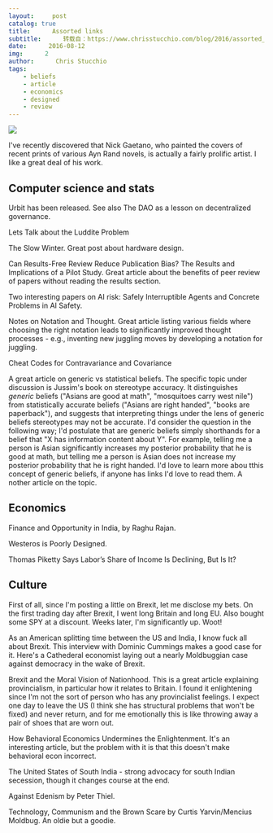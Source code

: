 ```yaml
---
layout:     post
catalog: true
title:      Assorted links
subtitle:      转载自：https://www.chrisstucchio.com/blog/2016/assorted_links_aug_09_2016.html?utm_medium=rss&utm_source=rss&utm_campaign=rss
date:      2016-08-12
img:      2
author:      Chris Stucchio
tags:
    - beliefs
    - article
    - economics
    - designed
    - review
---
```





![](http://nickgaetano.com/Illustration/Painting/fullsize/LEMON_LIME_fs.jpg)


I've recently discovered that Nick Gaetano, who painted the covers of recent prints of various Ayn Rand novels, is actually a fairly prolific artist. I like a great deal of his work.

## Computer science and stats

Urbit has been released. See also The DAO as a lesson on decentralized governance.

Lets Talk about the Luddite Problem

The Slow Winter. Great post about hardware design.

Can Results-Free Review Reduce Publication Bias? The Results and Implications of a Pilot Study. Great article about the benefits of peer review of papers without reading the results section.

Two interesting papers on AI risk: Safely Interruptible Agents and Concrete Problems in AI Safety.

Notes on Notation and Thought. Great article listing various fields where choosing the right notation leads to significantly improved thought processes - e.g., inventing new juggling moves by developing a notation for juggling.

Cheat Codes for Contravariance and Covariance

A great article on generic vs statistical beliefs. The specific topic under discussion is Jussim's book on stereotype accuracy. It distinguishes *generic* beliefs ("Asians are good at math", "mosquitoes carry west nile") from statistically accurate beliefs ("Asians are right handed", "books are paperback"), and suggests that interpreting things under the lens of generic beliefs stereotypes may not be accurate. I'd consider the question in the following way; I'd postulate that are generic beliefs simply shorthands for a belief that "X has information content about Y". For example, telling me a person is Asian significantly increases my posterior probability that he is good at math, but telling me a person is Asian does not increase my posterior probability that he is right handed. I'd love to learn more abou tthis concept of generic beliefs, if anyone has links I'd love to read them. A nother article on the topic.

## Economics

Finance and Opportunity in India, by Raghu Rajan.

Westeros is Poorly Designed.

Thomas Piketty Says Labor’s Share of Income Is Declining, But Is It?

## Culture

First of all, since I'm posting a little on Brexit, let me disclose my bets. On the first trading day after Brexit, I went long Britain and long EU. Also bought some SPY at a discount. Weeks later, I'm significantly up. Woot!

As an American splitting time between the US and India, I know fuck all about Brexit. This interview with Dominic Cummings makes a good case for it. Here's a Cathederal economist laying out a nearly Moldbuggian case against democracy in the wake of Brexit.

Brexit and the Moral Vision of Nationhood. This is a great article explaining provincialism, in particular how it relates to Britain. I found it enlightening since I'm not the sort of person who has any provincialist feelings. I expect one day to leave the US (I think she has structural problems that won't be fixed) and never return, and for me emotionally this is like throwing away a pair of shoes that are worn out.

How Behavioral Economics Undermines the Enlightenment. It's an interesting article, but the problem with it is that this doesn't make behavioral econ incorrect.

The United States of South India - strong advocacy for south Indian secession, though it changes course at the end.

Against Edenism by Peter Thiel.

Technology, Communism and the Brown Scare by Curtis Yarvin/Mencius Moldbug. An oldie but a goodie.
